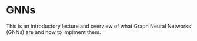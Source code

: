 # GNNs

This is an introductory lecture and overview of what Graph Neural Networks (GNNs) are and how to implment them.
